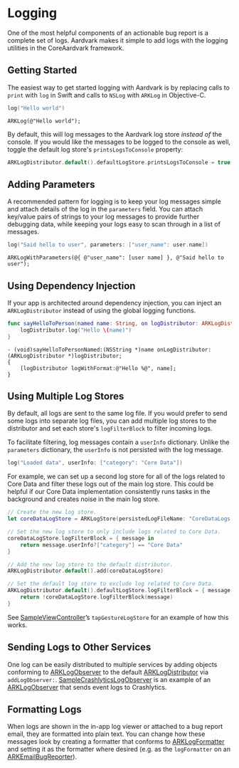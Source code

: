 # Logging

One of the most helpful components of an actionable bug report is a complete set of logs. Aardvark makes it simple to add logs with the logging utilities in the CoreAardvark framework.

## Getting Started

The easiest way to get started logging with Aardvark is by replacing calls to `print` with `log` in Swift and calls to `NSLog` with `ARKLog` in Objective-C.

```swift
log("Hello world")
```

```objc
ARKLog(@"Hello world");
```

By default, this will log messages to the Aardvark log store _instead of_ the console. If you would like the messages to be logged to the console as well, toggle the default log store's `printsLogsToConsole` property:

```swift
ARKLogDistributor.default().defaultLogStore.printsLogsToConsole = true
```

## Adding Parameters

A recommended pattern for logging is to keep your log messages simple and attach details of the log in the `parameters` field. You can attach key/value pairs of strings to your log messages to provide further debugging data, while keeping your logs easy to scan through in a list of messages.

```swift
log("Said hello to user", parameters: ["user_name": user.name])
```

```objc
ARKLogWithParameters(@{ @"user_name": [user name] }, @"Said hello to user");
```

## Using Dependency Injection

If your app is architected around dependency injection, you can inject an `ARKLogDistributor` instead of using the global logging functions.

```swift
func sayHelloToPerson(named name: String, on logDistributor: ARKLogDistributor) {
    logDistributor.log("Hello \(name)")
}
```

```objc
- (void)sayHelloToPersonNamed:(NSString *)name onLogDistributor:(ARKLogDistributor *)logDistributor;
{
    [logDistributor logWithFormat:@"Hello %@", name];
}
```

## Using Multiple Log Stores

By default, all logs are sent to the same log file. If you would prefer to send some logs into separate log files, you can add multiple log stores to the distributor and set each store's `logFilterBlock` to filter incoming logs.

To facilitate filtering, log messages contain a `userInfo` dictionary. Unlike the `parameters` dictionary, the `userInfo` is not persisted with the log message.

```swift
log("Loaded data", userInfo: ["category": "Core Data"])
```

For example, we can set up a second log store for all of the logs related to Core Data and filter these logs out of the main log store. This could be helpful if our Core Data implementation consistently runs tasks in the background and creates noise in the main log store.

```swift
// Create the new log store.
let coreDataLogStore = ARKLogStore(persistedLogFileName: "CoreDataLogs.data")

// Set the new log store to only include logs related to Core Data.
coreDataLogStore.logFilterBlock = { message in
    return message.userInfo?["category"] == "Core Data"
}

// Add the new log store to the default distributor.
ARKLogDistributor.default().add(coreDataLogStore)

// Set the default log store to exclude log related to Core Data.
ARKLogDistributor.default().defaultLogStore.logFilterBlock = { message in
    return !coreDataLogStore.logFilterBlock(message)
}
```

See [SampleViewController](../AardvarkSample/AardvarkSample/SampleViewController.swift)’s `tapGestureLogStore` for an example of how this works.

## Sending Logs to Other Services

One log can be easily distributed to multiple services by adding objects conforming to [ARKLogObserver](../Sources/CoreAardvark/Logging/ARKLogObserver.h) to the default [ARKLogDistributor](../Sources/CoreAardvark/Logging/ARKLogDistributor.h) via `addLogObserver:`. [SampleCrashlyticsLogObserver](../AardvarkSample/AardvarkSample/SampleCrashlyticsLogObserver.h) is an example of an [ARKLogObserver](../Sources/CoreAardvark/Logging/ARKLogObserver.h) that sends event logs to Crashlytics.

## Formatting Logs

When logs are shown in the in-app log viewer or attached to a bug report email, they are formatted into plain text. You can change how these messages look by creating a formatter that conforms to [ARKLogFormatter](../Sources/CoreAardvark/Logging/ARKLogFormatter.h) and setting it as the formatter where desired (e.g. as the `logFormatter` on an [ARKEmailBugReporter](../Sources/AardvarkMailUI/ARKEmailBugReporter.h)).
